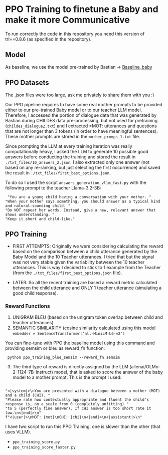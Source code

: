 # PPO Training to finetune a Baby and make it more Communicative
To run correctly the code in this repository you need this version of trl==0.8.6 (as specified in the repository). 

## Model
As baseline, we use the model pre-trained by Bastian -> [Baseline_baby](https://huggingface.co/bbunzeck/another-llama)

## PPO Datasets
The .json files were too large, ask me privately to share them with you :)

Our PPO pipeline requires to have some real mother prompts to be provided either to our pre-trained Baby model or to our teacher LLM model.
Therefore, I accessed the portion of dialogue data that was generated by Bastian during CHILDES data pre-processing, but not used for pretraining (`childes_dialogue2.txt`) and I extracted *MOT: utterances and questions that are not longer than 3 tokens (in order to have meaningful sentences). These mother prompts are stored in the `mother_promps_1.txt` file.

Since prompting the LLM at every training iteration was really computationally heavy, I asked the LLM to generate 10 possible good answers before conducting the training and stored the result in 
`./txt_files/10_answers_2.json`. I also extracted only one answer (not based on any re-ranking, but just selecting the first occurrence) and saved the result in `./txt_files/first_best_options.json`. 

To do so I used the script `answers_generation_vllm_fast.py` with the following prompt to the teacher Llama-3.2-3B:
<pre><code> "You are a young child having a conversation with your mother. "
"When your mother says something, you should answer as a typical kind and natural-sounding child. "
"Do NOT repeat her words. Instead, give a new, relevant answer that shows understanding. "
"Keep it short and child-like."
</code></pre>


## PPO Training

- FIRST ATTEMPTS: Originally we were considering calculating the reward based on the comparison between a child utterance generated by the Baby Model and the 10 Teacher utterances. I tried that but the signal was not very stable given the variability between the 10 teacher utterances. This is way I decided to stick to 1 example from the Teacher (from the `./txt_files/first_best_options.json` file).

- LATER: So all the recent training are based a reward metric calculated between the child utterance and ONLY 1 teacher utterance (simulating a good child response).

### Reward Functions 

1. UNIGRAM BLEU (based on the unigram token overlap between child and teacher utterances)
2. SEMANTIC SIMILARITY (cosine similarity calculated using this model `embedder = SentenceTransformer('all-MiniLM-L6-v2')`


You can fine-tune with PPO the baseline model using this command and providing semsim or bleu as reward_fn function:

<pre><code> python ppo_training_blue_semsim --reward_fn semsim </code></pre>

3. The third type of reward is directly assigned by the LLM (allenai/OLMo-2-1124-7B-Instruct) model, that is asked to score the answer of the baby model to a mother prompt. This is the prompt I used:

<pre><code> 
"<|system|>\nYou are presented with a dialogue between a mother (MOT) and a child (CHI). "
"Please rate how contextually appropriate and fluent the child's response is, on a scale from 0 (completely unfitting) "
"to 5 (perfectly fine answer). If CHI answer is too short rate it low.\n<|end|>\n"
f"<|user|>\nMOT: {mot}\nCHI: {chi}\n<|end|>\n<|assistant|>\n"
</code></pre>

I have two script to run this PPO Training, one is slower than the other (that uses VLLM).

- `ppo_training_score.py`
- `ppo_training_score_faster.py`





